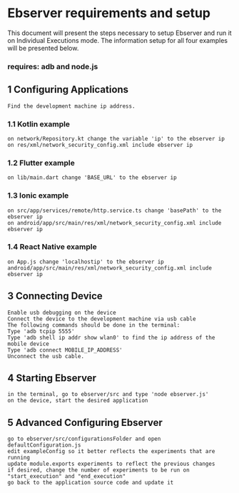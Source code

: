 # Ebserver requirements and setup

This document will present the steps necessary to setup Ebserver and run it on Individual Executions mode.
The information setup for all four examples will be presented below.

### requires: adb and node.js

## 1 Configuring Applications
    Find the development machine ip address.

### 1.1 Kotlin example
    on network/Repository.kt change the variable 'ip' to the ebserver ip
    on res/xml/network_security_config.xml include ebserver ip

### 1.2 Flutter example
    on lib/main.dart change 'BASE_URL' to the ebserver ip

### 1.3 Ionic example
    on src/app/services/remote/http.service.ts change 'basePath' to the ebserver ip
    on android/app/src/main/res/xml/network_security_config.xml include ebserver ip

### 1.4 React Native example
    on App.js change 'localhostip' to the ebserver ip
    android/app/src/main/res/xml/network_security_config.xml include ebserver ip

## 3 Connecting Device
    Enable usb debugging on the device
    Connect the device to the development machine via usb cable
    The following commands should be done in the terminal:
    Type 'adb tcpip 5555'
    Type 'adb shell ip addr show wlan0' to find the ip address of the mobile device
    Type 'adb connect MOBILE_IP_ADDRESS'
    Unconnect the usb cable.

## 4 Starting Ebserver
    in the terminal, go to ebserver/src and type 'node ebserver.js'
    on the device, start the desired application

## 5 Advanced Configuring Ebserver
    go to ebserver/src/configurationsFolder and open defaultConfiguration.js
    edit exampleConfig so it better reflects the experiments that are running
    update module.exports experiments to reflect the previous changes
    if desired, change the number of experiments to be run on "start_execution" and "end_execution"
    go back to the application source code and update it

